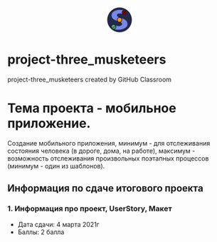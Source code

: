 <p align="center">
 <a href="../../releases/latest">
 <img src="./app/src/main/res/mipmap-xxxhdpi/ic_launcher_round.png" height="60">
  </a>
</p>

# project-three_musketeers
project-three_musketeers created by GitHub Classroom

# Тема проекта - мобильное приложение. 
Создание мобильного приложения, минимум - для отслеживания состояния человека (в дороге, дома, на работе), максимум - возможность отслеживания произвольных поэтапных процессов (минимум - один из шаблонов).

## Информация по сдаче итогового проекта
### 1. Информация про проект, UserStory, Макет
  * Дата сдачи: 4 марта 2021г
  * Баллы: 2 балла
